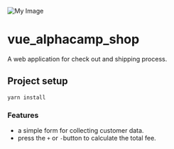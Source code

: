![My Image](../public/localhost_8080_check.jpg) 

# vue_alphacamp_shop

A web application for check out and shipping process.

## Project setup
```
yarn install
```

### Features
- a simple form for collecting customer data.
- press the `+` or `-`button to calculate the
total fee.
